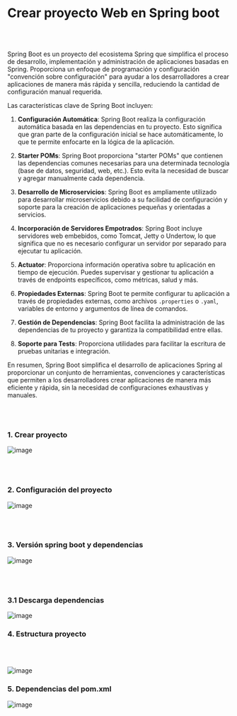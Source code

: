 # Crear proyecto Web en Spring boot

<br>
<br>

Spring Boot es un proyecto del ecosistema Spring que simplifica el proceso de desarrollo, implementación y administración de aplicaciones basadas en Spring. Proporciona un enfoque de programación y configuración "convención sobre configuración" para ayudar a los desarrolladores a crear aplicaciones de manera más rápida y sencilla, reduciendo la cantidad de configuración manual requerida.

Las características clave de Spring Boot incluyen:

1. **Configuración Automática**: Spring Boot realiza la configuración automática basada en las dependencias en tu proyecto. Esto significa que gran parte de la configuración inicial se hace automáticamente, lo que te permite enfocarte en la lógica de la aplicación.

2. **Starter POMs**: Spring Boot proporciona "starter POMs" que contienen las dependencias comunes necesarias para una determinada tecnología (base de datos, seguridad, web, etc.). Esto evita la necesidad de buscar y agregar manualmente cada dependencia.

3. **Desarrollo de Microservicios**: Spring Boot es ampliamente utilizado para desarrollar microservicios debido a su facilidad de configuración y soporte para la creación de aplicaciones pequeñas y orientadas a servicios.

4. **Incorporación de Servidores Empotrados**: Spring Boot incluye servidores web embebidos, como Tomcat, Jetty o Undertow, lo que significa que no es necesario configurar un servidor por separado para ejecutar tu aplicación.

5. **Actuator**: Proporciona información operativa sobre tu aplicación en tiempo de ejecución. Puedes supervisar y gestionar tu aplicación a través de endpoints específicos, como métricas, salud y más.

6. **Propiedades Externas**: Spring Boot te permite configurar tu aplicación a través de propiedades externas, como archivos `.properties` o `.yaml`, variables de entorno y argumentos de línea de comandos.

7. **Gestión de Dependencias**: Spring Boot facilita la administración de las dependencias de tu proyecto y garantiza la compatibilidad entre ellas.

8. **Soporte para Tests**: Proporciona utilidades para facilitar la escritura de pruebas unitarias e integración.

En resumen, Spring Boot simplifica el desarrollo de aplicaciones Spring al proporcionar un conjunto de herramientas, convenciones y características que permiten a los desarrolladores crear aplicaciones de manera más eficiente y rápida, sin la necesidad de configuraciones exhaustivas y manuales.

<br>
<br>


### 1. Crear proyecto


![image](https://user-images.githubusercontent.com/31961588/217983233-011b8d90-fcf8-43b4-bd80-111aed56699c.png)

<br>
<br>

### 2. Configuración del proyecto

![image](https://user-images.githubusercontent.com/31961588/217987341-750f32a1-f4df-4b80-bdfa-ab182ccb93af.png)

<br>
<br>

### 3. Versión spring boot y dependencias

![image](https://user-images.githubusercontent.com/31961588/217987616-f36bb8e0-0327-48e1-b543-92ea2f5868a2.png)

<br>
<br>

### 3.1 Descarga dependencias

![image](https://user-images.githubusercontent.com/31961588/217987724-982f3099-fd5f-44af-945b-ff1eb71b0106.png)


### 4. Estructura proyecto

<br>
<br>

![image](https://user-images.githubusercontent.com/31961588/217987911-26128942-fca4-43ee-9f7e-76db8e4e1867.png)

### 5. Dependencias del pom.xml

![image](https://user-images.githubusercontent.com/31961588/217988032-9718cfa4-1cd0-42c9-8af3-0efe4557befa.png)

<br>
<br>
